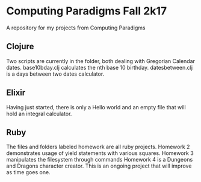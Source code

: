 # Computing Paradigms Fall 2k17
A repository for my projects from Computing Paradigms

## Clojure
Two scripts are currently in the folder, both dealing with Gregorian Calendar dates. 
base10bday.clj calculates the nth base 10 birthday.
datesbetween.clj is a days between two dates calculator.

## Elixir
Having just started, there is only a Hello world and an empty file that will hold an integral calculator.

## Ruby
The files and folders labeled homework are all ruby projects.
Homework 2 demonstrates usage of yield statements with various squares.
Homework 3 manipulates the filesystem through commands
Homework 4 is a Dungeons and Dragons character creator. This is an ongoing project that will improve as time goes one.
